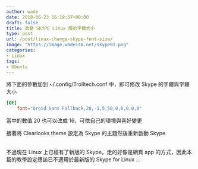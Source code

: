 ```yaml
---
author: wade
date: 2018-06-23 16:19:57+00:00
draft: false
title: 改變 SKYPE Linux 版的字體大小
type: post
url: /post/linux-change-skype-font-size/
image: "https://image.wadeism.net/skype01.png"
categories:
- Linux
tags:
- Ubuntu
---
```


將下面的參數加到 <span class="hl-blue">~/.config/Trolltech.conf</span> 中，即可修改 Skype 的字體與字體大小

```toml
[Qt]
    font="Droid Sans Fallback,20,-1,5,50,0,0,0,0,0"
```

當中的數值 20 也可以改成 16，可依自己的環境與喜好變更

接著將 Clearlooks theme 設定為 Skype 的主題然後重新啟動 Skype

\
不過現在 Linux 上已經有了新版的 Skype，走的好像是網頁 app 的方式，因此本篇的教學設定應該已不適用於最新版的 Skype for Linux …
